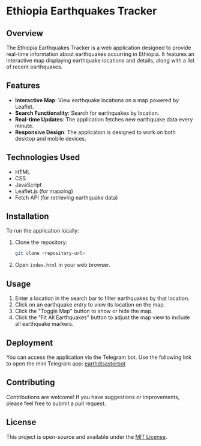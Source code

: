 
# Ethiopia Earthquakes Tracker

## Overview
The Ethiopia Earthquakes Tracker is a web application designed to provide real-time information about earthquakes occurring in Ethiopia. It features an interactive map displaying earthquake locations and details, along with a list of recent earthquakes.

## Features
- **Interactive Map**: View earthquake locations on a map powered by Leaflet.
- **Search Functionality**: Search for earthquakes by location.
- **Real-time Updates**: The application fetches new earthquake data every minute.
- **Responsive Design**: The application is designed to work on both desktop and mobile devices.

## Technologies Used
- HTML
- CSS
- JavaScript
- Leaflet.js (for mapping)
- Fetch API (for retrieving earthquake data)

## Installation
To run the application locally:
1. Clone the repository:
   ```bash
   git clone <repository-url>
   ```
2. Open `index.html` in your web browser.

## Usage
1. Enter a location in the search bar to filter earthquakes by that location.
2. Click on an earthquake entry to view its location on the map.
3. Click the "Toggle Map" button to show or hide the map.
4. Click the "Fit All Earthquakes" button to adjust the map view to include all earthquake markers.

## Deployment
You can access the application via the Telegram bot. Use the following link to open the mini Telegram app: [earthdisasterbot](https://t.me/earthdisasterbot)

## Contributing
Contributions are welcome! If you have suggestions or improvements, please feel free to submit a pull request.

## License
This project is open-source and available under the [MIT License](LICENSE).
```
